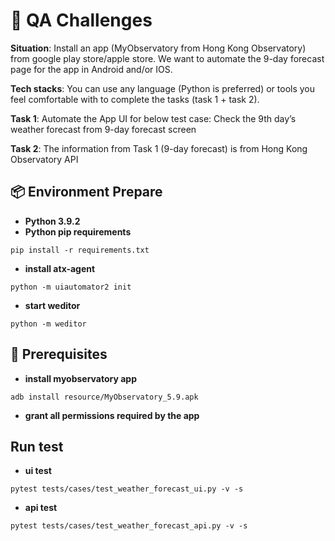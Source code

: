 # 🚩 QA Challenges
**Situation**:
Install an app (MyObservatory from Hong Kong Observatory) from google play store/apple
store. We want to automate the 9-day forecast page for the app in Android and/or IOS.

**Tech stacks**:
You can use any language (Python is preferred) or tools you feel comfortable with to
complete the tasks (task 1 + task 2).

**Task 1**:
Automate the App UI for below test case:
Check the 9th day’s weather forecast from 9-day forecast screen

**Task 2**:
The information from Task 1 (9-day forecast) is from Hong Kong Observatory API


## 📦 Environment Prepare
- **Python 3.9.2**
- **Python pip requirements**
```commandline
pip install -r requirements.txt
```
- **install atx-agent**
```commandline
python -m uiautomator2 init
```
- **start weditor**
```commandline
python -m weditor
```


## 🌟 Prerequisites
- **install myobservatory app**
```commandline
adb install resource/MyObservatory_5.9.apk
```
- **grant all permissions required by the app**


## Run test
- **ui test**
```commandline
pytest tests/cases/test_weather_forecast_ui.py -v -s
```
- **api test**
```commandline
pytest tests/cases/test_weather_forecast_api.py -v -s
```